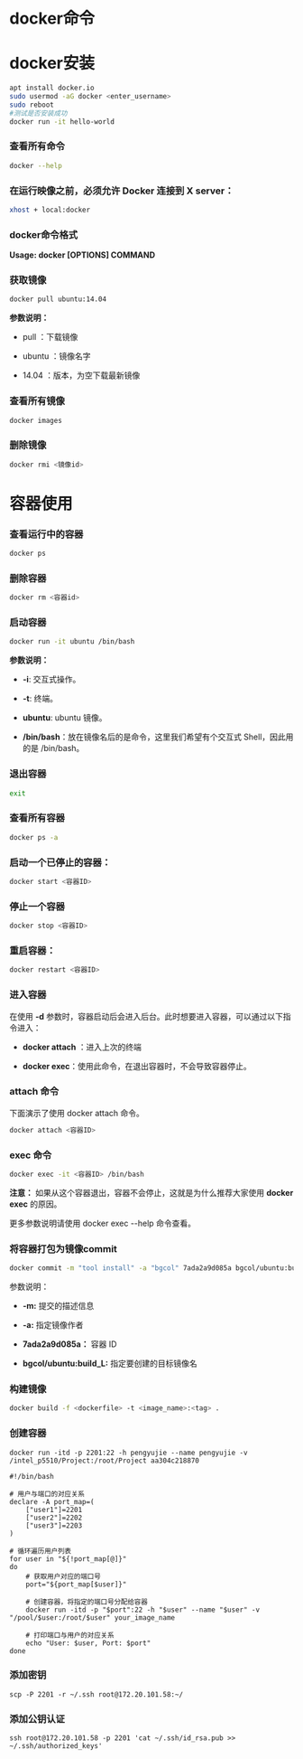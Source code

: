 
# docker命令

# docker安装

```bash
apt install docker.io
sudo usermod -aG docker <enter_username>
sudo reboot
#测试是否安装成功
docker run -it hello-world

```

### 查看所有命令

```bash
docker --help
```

### 在运行映像之前，必须允许 Docker 连接到 X server：

```bash
xhost + local:docker
```

### docker命令格式

**Usage:  docker \[OPTIONS] COMMAND**

### 获取镜像

```bash
docker pull ubuntu:14.04
```

**参数说明：**

*   pull ：下载镜像

*   ubuntu ：镜像名字

*   14.04 ：版本，为空下载最新镜像

### 查看所有镜像

```bash
docker images
```

### 删除镜像

```bash
docker rmi <镜像id>
```

# 容器使用

### 查看运行中的容器

```bash
docker ps
```

### 删除容器

```bash
docker rm <容器id>
```

### 启动容器

```bash
docker run -it ubuntu /bin/bash
```

**参数说明：**

*   **-i**: 交互式操作。

*   **-t**: 终端。

*   **ubuntu**: ubuntu 镜像。

*   **/bin/bash**：放在镜像名后的是命令，这里我们希望有个交互式 Shell，因此用的是 /bin/bash。

### 退出容器

```bash
exit
```

### 查看所有容器

```bash
docker ps -a
```

### 启动一个已停止的容器：

```bash
docker start <容器ID>
```

### 停止一个容器

```bash
docker stop <容器ID>
```

### 重启容器：

```bash
docker restart <容器ID>
```

### 进入容器

在使用 **-d** 参数时，容器启动后会进入后台。此时想要进入容器，可以通过以下指令进入：

*   **docker attach** ：进入上次的终端

*   **docker exec**：使用此命令，在退出容器时，不会导致容器停止。

### attach 命令

下面演示了使用 docker attach 命令。

```bash
docker attach <容器ID>
```

### exec 命令

```bash
docker exec -it <容器ID> /bin/bash
```

**注意：** 如果从这个容器退出，容器不会停止，这就是为什么推荐大家使用 **docker exec** 的原因。

更多参数说明请使用 docker exec --help 命令查看。

### 将容器打包为镜像commit

```bash
docker commit -m "tool install" -a "bgcol" 7ada2a9d085a bgcol/ubuntu:build_L
```

参数说明：

*   **-m:** 提交的描述信息

*   **-a:** 指定镜像作者

*   **7ada2a9d085a：** 容器 ID

*   **bgcol/ubuntu:build\_L:** 指定要创建的目标镜像名

### 构建镜像

```bash
docker build -f <dockerfile> -t <image_name>:<tag> .
```

### 创建容器

```
docker run -itd -p 2201:22 -h pengyujie --name pengyujie -v /intel_p5510/Project:/root/Project aa304c218870
```

```
#!/bin/bash

# 用户与端口的对应关系
declare -A port_map=(
    ["user1"]=2201
    ["user2"]=2202
    ["user3"]=2203
)

# 循环遍历用户列表
for user in "${!port_map[@]}"
do
    # 获取用户对应的端口号
    port="${port_map[$user]}"
    
    # 创建容器，将指定的端口号分配给容器
    docker run -itd -p "$port":22 -h "$user" --name "$user" -v "/pool/$user:/root/$user" your_image_name
    
    # 打印端口与用户的对应关系
    echo "User: $user, Port: $port"
done

```

### 添加密钥

```
scp -P 2201 -r ~/.ssh root@172.20.101.58:~/
```

### 添加公钥认证

```
ssh root@172.20.101.58 -p 2201 'cat ~/.ssh/id_rsa.pub >> ~/.ssh/authorized_keys'
```

